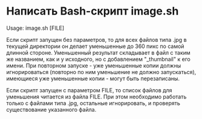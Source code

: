 # Написать Bash-скрипт image.sh

Usage: image.sh [FILE]

Если скрипт запущен без параметров, то для всех файлов типа .jpg в текущей директории он делает уменьшенные до 360 пикс по самой длинной стороне. Уменьшенный результат складывает в файл с таким же названием, как и у исходного, но с добавлением "_thumbnail" к его имени. При повторном запуске - уже уменьшенные копии должны игнорироваться (повторно по ним уменьшение не должно запускаться), имеющиеся уже уменьшенные копии - могут быть перезаписаны.

Если скрипт запущен с параметром FILE, то список файлов для уменьшения читается из файла FILE. При этом необходимо работать только с файлами типа .jpg, остальные игнорировать, и проверять существование указанного файла.
